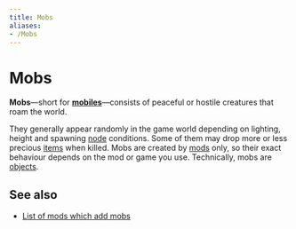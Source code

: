 ```yaml
---
title: Mobs
aliases:
- /Mobs
---
```


# Mobs

**Mobs**—short for [**mobiles**](https://en.wikipedia.org/wiki/Mob_(video_games))—consists of peaceful or hostile creatures that roam the world.

They generally appear randomly in the game world depending on lighting, height and spawning [node](/for-players/nodes) conditions. Some of them may drop more or less precious [items](/for-players/items) when killed. Mobs are created by [mods](/for-players/mods) only, so their exact behaviour depends on the mod or game you use. Technically, mobs are [objects](/for-players/objects).

See also
--------

*   [List of mods which add mobs](https://content.luanti.org/packages/?type=mod&page=1&tag=mobs)
